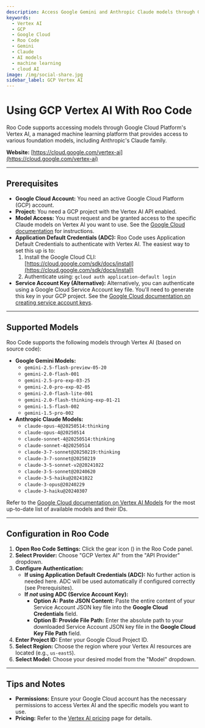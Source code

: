 ```yaml
---
description: Access Google Gemini and Anthropic Claude models through GCP Vertex AI in Roo Code. Configure authentication and start using enterprise AI.
keywords:
  - Vertex AI
  - GCP
  - Google Cloud
  - Roo Code
  - Gemini
  - Claude
  - AI models
  - machine learning
  - cloud AI
image: /img/social-share.jpg
sidebar_label: GCP Vertex AI
---
```


# Using GCP Vertex AI With Roo Code

Roo Code supports accessing models through Google Cloud Platform's Vertex AI, a managed machine learning platform that provides access to various foundation models, including Anthropic's Claude family.

**Website:** [https://cloud.google.com/vertex-ai](https://cloud.google.com/vertex-ai)

---

## Prerequisites

*   **Google Cloud Account:** You need an active Google Cloud Platform (GCP) account.
*   **Project:** You need a GCP project with the Vertex AI API enabled.
*   **Model Access:** You must request and be granted access to the specific Claude models on Vertex AI you want to use. See the [Google Cloud documentation](https://cloud.google.com/vertex-ai/generative-ai/docs/partner-models/use-claude#before_you_begin) for instructions.
*   **Application Default Credentials (ADC):**  Roo Code uses Application Default Credentials to authenticate with Vertex AI. The easiest way to set this up is to:
    1.  Install the Google Cloud CLI: [https://cloud.google.com/sdk/docs/install](https://cloud.google.com/sdk/docs/install)
    2.  Authenticate using: `gcloud auth application-default login`
*   **Service Account Key (Alternative):** Alternatively, you can authenticate using a Google Cloud Service Account key file. You'll need to generate this key in your GCP project. See the [Google Cloud documentation on creating service account keys](https://cloud.google.com/iam/docs/creating-managing-service-account-keys).

---

## Supported Models

Roo Code supports the following models through Vertex AI (based on source code):

*   **Google Gemini Models:**
    *   `gemini-2.5-flash-preview-05-20`
    *   `gemini-2.0-flash-001`
    *   `gemini-2.5-pro-exp-03-25`
    *   `gemini-2.0-pro-exp-02-05`
    *   `gemini-2.0-flash-lite-001`
    *   `gemini-2.0-flash-thinking-exp-01-21`
    *   `gemini-1.5-flash-002`
    *   `gemini-1.5-pro-002`
*   **Anthropic Claude Models:**
    *   `claude-opus-4@20250514:thinking`
    *   `claude-opus-4@20250514`
    *   `claude-sonnet-4@20250514:thinking`
    *   `claude-sonnet-4@20250514`
    *   `claude-3-7-sonnet@20250219:thinking`
    *   `claude-3-7-sonnet@20250219`
    *   `claude-3-5-sonnet-v2@20241022`
    *   `claude-3-5-sonnet@20240620`
    *   `claude-3-5-haiku@20241022`
    *   `claude-3-opus@20240229`
    *   `claude-3-haiku@20240307`

Refer to the [Google Cloud documentation on Vertex AI Models](https://cloud.google.com/vertex-ai/generative-ai/docs/learn/models) for the most up-to-date list of available models and their IDs.

---

## Configuration in Roo Code

1.  **Open Roo Code Settings:** Click the gear icon (<Codicon name="gear" />) in the Roo Code panel.
2.  **Select Provider:** Choose "GCP Vertex AI" from the "API Provider" dropdown.
3.  **Configure Authentication:**
    *   **If using Application Default Credentials (ADC):** No further action is needed here. ADC will be used automatically if configured correctly (see Prerequisites).
    *   **If *not* using ADC (Service Account Key):**
        *   **Option A: Paste JSON Content:** Paste the entire content of your Service Account JSON key file into the **Google Cloud Credentials** field.
        *   **Option B: Provide File Path:** Enter the absolute path to your downloaded Service Account JSON key file in the **Google Cloud Key File Path** field.
4.  **Enter Project ID:** Enter your Google Cloud Project ID.
5.  **Select Region:** Choose the region where your Vertex AI resources are located (e.g., `us-east5`).
6.  **Select Model:** Choose your desired model from the "Model" dropdown.
---

## Tips and Notes

*   **Permissions:**  Ensure your Google Cloud account has the necessary permissions to access Vertex AI and the specific models you want to use.
*   **Pricing:** Refer to the [Vertex AI pricing](https://cloud.google.com/vertex-ai/pricing) page for details.
